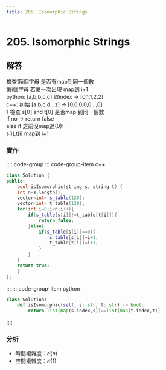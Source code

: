 ```yaml
---
title: 205. Isomorphic Strings
---
```


# 205. Isomorphic Strings

## 解答
檢查第i個字母 是否有map到同一個數  
第i個字母 若第一次出現 map到 i+1  
python: [a,b,b,c,c] 取index -> [0,1,1,2,2]  
c++: 初始 [a,b,c,d...z] -> [0,0,0,0,0...,0]  
1 檢查 s[0] and t[0] 是否map 到同一個數  
    if no -> return false  
    else
        if 之前沒map過(0):  
            s[i],t[i] map到 i+1  


### 實作

:::: code-group
::: code-group-item c++

``` cpp
class Solution {
public:
    bool isIsomorphic(string s, string t) {
    int n=s.length();
    vector<int> s_table(128);
    vector<int> t_table(128);
    for(int i=0;i<n;i++){
        if(s_table[s[i]]!=t_table[t[i]]){
            return false;
        }else{
            if(s_table[s[i]]==0){
                s_table[s[i]]=i+1;
                t_table[t[i]]=i+1;
            }
        }
    }
    return true;
    }
};

```

:::
::: code-group-item python

``` python
class Solution:
    def isIsomorphic(self, s: str, t: str) -> bool:
        return list(map(s.index,s))==list(map(t.index,t))
```
::::

### 分析
- 時間複雜度：$\mathcal{O}(n)$
- 空間複雜度：$\mathcal{O}(1)$  
